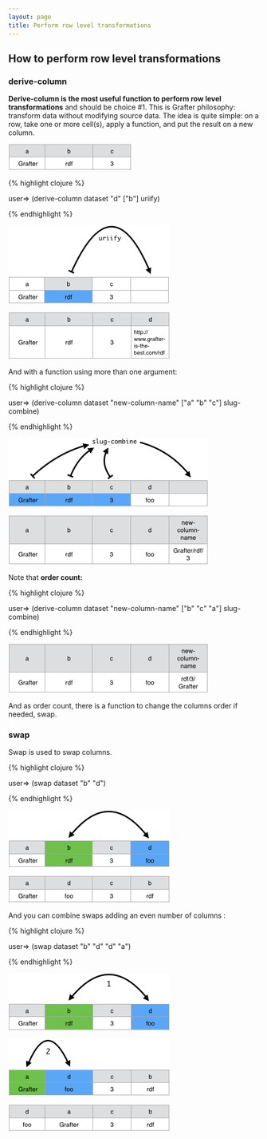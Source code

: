 ```yaml
---
layout: page
title: Perform row level transformations
---
```


## How to perform row level transformations

### derive-column
**Derive-column is the most useful function to perform row level transformations** and should be choice #1. This is Grafter philosophy: transform data without modifying source data.
The idea is quite simple: on a row, take one or more cell(s), apply a function, and put the result on a new column.

![Data Screenshot](/assets/210_convert_cell_level_values_0.png)

{% highlight clojure %}

user=> (derive-column dataset "d" ["b"] uriify)

{% endhighlight %}

![Data Screenshot](/assets/220_row_level_transformations_1.png)


![Data Screenshot](/assets/220_row_level_transformations_2.png)


And with a function using more than one argument:

{% highlight clojure %}

user=> (derive-column dataset "new-column-name" ["a" "b" "c"] slug-combine)

{% endhighlight %}

![Data Screenshot](/assets/220_row_level_transformations_3.png)


![Data Screenshot](/assets/220_row_level_transformations_4.png)

Note that **order count:**

{% highlight clojure %}

user=> (derive-column dataset "new-column-name" ["b" "c" "a"] slug-combine)

{% endhighlight %}

![Data Screenshot](/assets/220_row_level_transformations_42.png)

And as order count, there is a function to change the columns order if needed, swap.

### swap
Swap is used to swap columns.

{% highlight clojure %}

user=> (swap dataset "b" "d")

{% endhighlight %}

![Data Screenshot](/assets/220_row_level_transformations_5.png)


![Data Screenshot](/assets/220_row_level_transformations_6.png)

And you can combine swaps adding an even number of columns :

{% highlight clojure %}

user=> (swap dataset "b" "d" "d" "a")

{% endhighlight %}

![Data Screenshot](/assets/220_row_level_transformations_7.png)


![Data Screenshot](/assets/220_row_level_transformations_8.png)


![Data Screenshot](/assets/220_row_level_transformations_9.png)
